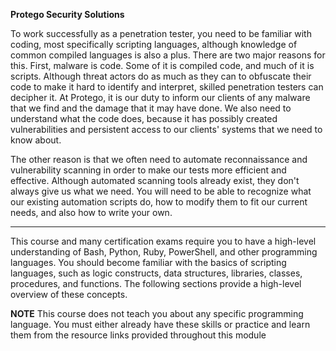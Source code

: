 **Protego Security Solutions**

To work successfully as a penetration tester, you need to be familiar with coding, most specifically scripting languages, although knowledge of common compiled languages is also a plus. There are two major reasons for this. First, malware is code. Some of it is compiled code, and much of it is scripts. Although threat actors do as much as they can to obfuscate their code to make it hard to identify and interpret, skilled penetration testers can decipher it. At Protego, it is our duty to inform our clients of any malware that we find and the damage that it may have done. We also need to understand what the code does, because it has possibly created vulnerabilities and persistent access to our clients' systems that we need to know about.

The other reason is that we often need to automate reconnaissance and vulnerability scanning in order to make our tests more efficient and effective. Although automated scanning tools already exist, they don't always give us what we need. You will need to be able to recognize what our existing automation scripts do, how to modify them to fit our current needs, and also how to write your own.

---

This course and many certification exams require you to have a high-level understanding of Bash, Python, Ruby, PowerShell, and other programming languages. You should become familiar with the basics of scripting languages, such as logic constructs, data structures, libraries, classes, procedures, and functions. The following sections provide a high-level overview of these concepts.

**NOTE** This course does not teach you about any specific programming language. You must either already have these skills or practice and learn them from the resource links provided throughout this module

